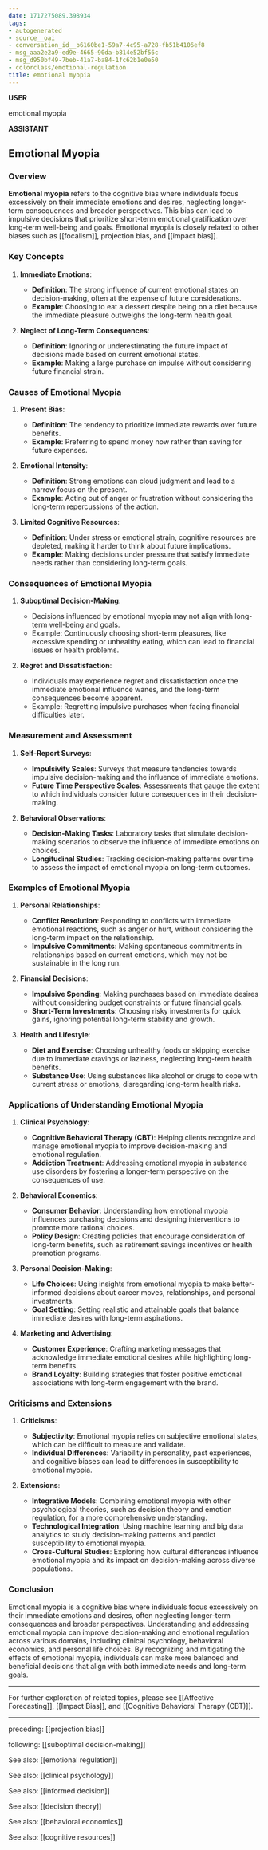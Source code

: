 ```yaml
---
date: 1717275089.398934
tags:
- autogenerated
- source__oai
- conversation_id__b6160be1-59a7-4c95-a728-fb51b4106ef8
- msg_aaa2e2a9-ed9e-4665-90da-b814e52bf56c
- msg_d950bf49-7beb-41a7-ba84-1fc62b1e0e50
- colorclass/emotional-regulation
title: emotional myopia
---
```


**USER**

emotional myopia


**ASSISTANT**

## Emotional Myopia

### Overview

**Emotional myopia** refers to the cognitive bias where individuals focus excessively on their immediate emotions and desires, neglecting longer-term consequences and broader perspectives. This bias can lead to impulsive decisions that prioritize short-term emotional gratification over long-term well-being and goals. Emotional myopia is closely related to other biases such as [[focalism]], projection bias, and [[impact bias]].

### Key Concepts

1. **Immediate Emotions**:
    - **Definition**: The strong influence of current emotional states on decision-making, often at the expense of future considerations.
    - **Example**: Choosing to eat a dessert despite being on a diet because the immediate pleasure outweighs the long-term health goal.

2. **Neglect of Long-Term Consequences**:
    - **Definition**: Ignoring or underestimating the future impact of decisions made based on current emotional states.
    - **Example**: Making a large purchase on impulse without considering future financial strain.

### Causes of Emotional Myopia

1. **Present Bias**:
    - **Definition**: The tendency to prioritize immediate rewards over future benefits.
    - **Example**: Preferring to spend money now rather than saving for future expenses.

2. **Emotional Intensity**:
    - **Definition**: Strong emotions can cloud judgment and lead to a narrow focus on the present.
    - **Example**: Acting out of anger or frustration without considering the long-term repercussions of the action.

3. **Limited Cognitive Resources**:
    - **Definition**: Under stress or emotional strain, cognitive resources are depleted, making it harder to think about future implications.
    - **Example**: Making decisions under pressure that satisfy immediate needs rather than considering long-term goals.

### Consequences of Emotional Myopia

1. **Suboptimal Decision-Making**:
    - Decisions influenced by emotional myopia may not align with long-term well-being and goals.
    - Example: Continuously choosing short-term pleasures, like excessive spending or unhealthy eating, which can lead to financial issues or health problems.

2. **Regret and Dissatisfaction**:
    - Individuals may experience regret and dissatisfaction once the immediate emotional influence wanes, and the long-term consequences become apparent.
    - Example: Regretting impulsive purchases when facing financial difficulties later.

### Measurement and Assessment

1. **Self-Report Surveys**:
    - **Impulsivity Scales**: Surveys that measure tendencies towards impulsive decision-making and the influence of immediate emotions.
    - **Future Time Perspective Scales**: Assessments that gauge the extent to which individuals consider future consequences in their decision-making.

2. **Behavioral Observations**:
    - **Decision-Making Tasks**: Laboratory tasks that simulate decision-making scenarios to observe the influence of immediate emotions on choices.
    - **Longitudinal Studies**: Tracking decision-making patterns over time to assess the impact of emotional myopia on long-term outcomes.

### Examples of Emotional Myopia

1. **Personal Relationships**:
    - **Conflict Resolution**: Responding to conflicts with immediate emotional reactions, such as anger or hurt, without considering the long-term impact on the relationship.
    - **Impulsive Commitments**: Making spontaneous commitments in relationships based on current emotions, which may not be sustainable in the long run.

2. **Financial Decisions**:
    - **Impulsive Spending**: Making purchases based on immediate desires without considering budget constraints or future financial goals.
    - **Short-Term Investments**: Choosing risky investments for quick gains, ignoring potential long-term stability and growth.

3. **Health and Lifestyle**:
    - **Diet and Exercise**: Choosing unhealthy foods or skipping exercise due to immediate cravings or laziness, neglecting long-term health benefits.
    - **Substance Use**: Using substances like alcohol or drugs to cope with current stress or emotions, disregarding long-term health risks.

### Applications of Understanding Emotional Myopia

1. **Clinical Psychology**:
    - **Cognitive Behavioral Therapy (CBT)**: Helping clients recognize and manage emotional myopia to improve decision-making and emotional regulation.
    - **Addiction Treatment**: Addressing emotional myopia in substance use disorders by fostering a longer-term perspective on the consequences of use.

2. **Behavioral Economics**:
    - **Consumer Behavior**: Understanding how emotional myopia influences purchasing decisions and designing interventions to promote more rational choices.
    - **Policy Design**: Creating policies that encourage consideration of long-term benefits, such as retirement savings incentives or health promotion programs.

3. **Personal Decision-Making**:
    - **Life Choices**: Using insights from emotional myopia to make better-informed decisions about career moves, relationships, and personal investments.
    - **Goal Setting**: Setting realistic and attainable goals that balance immediate desires with long-term aspirations.

4. **Marketing and Advertising**:
    - **Customer Experience**: Crafting marketing messages that acknowledge immediate emotional desires while highlighting long-term benefits.
    - **Brand Loyalty**: Building strategies that foster positive emotional associations with long-term engagement with the brand.

### Criticisms and Extensions

1. **Criticisms**:
    - **Subjectivity**: Emotional myopia relies on subjective emotional states, which can be difficult to measure and validate.
    - **Individual Differences**: Variability in personality, past experiences, and cognitive biases can lead to differences in susceptibility to emotional myopia.

2. **Extensions**:
    - **Integrative Models**: Combining emotional myopia with other psychological theories, such as decision theory and emotion regulation, for a more comprehensive understanding.
    - **Technological Integration**: Using machine learning and big data analytics to study decision-making patterns and predict susceptibility to emotional myopia.
    - **Cross-Cultural Studies**: Exploring how cultural differences influence emotional myopia and its impact on decision-making across diverse populations.

### Conclusion

Emotional myopia is a cognitive bias where individuals focus excessively on their immediate emotions and desires, often neglecting longer-term consequences and broader perspectives. Understanding and addressing emotional myopia can improve decision-making and emotional regulation across various domains, including clinical psychology, behavioral economics, and personal life choices. By recognizing and mitigating the effects of emotional myopia, individuals can make more balanced and beneficial decisions that align with both immediate needs and long-term goals.

---

For further exploration of related topics, please see [[Affective Forecasting]], [[Impact Bias]], and [[Cognitive Behavioral Therapy (CBT)]].


---

preceding: [[projection bias]]  


following: [[suboptimal decision-making]]

See also: [[emotional regulation]]


See also: [[clinical psychology]]


See also: [[informed decision]]


See also: [[decision theory]]


See also: [[behavioral economics]]


See also: [[cognitive resources]]